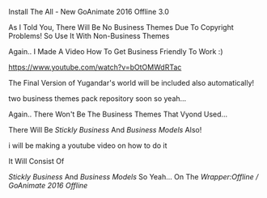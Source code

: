 
Install The All - New GoAnimate 2016 Offline 3.0 



As I Told You, There Will Be No Business Themes Due To Copyright Problems! So Use It With Non-Business Themes


Again.. I Made A Video How To Get Business Friendly To Work :)


https://www.youtube.com/watch?v=bOtOMWdRTac


The Final Version of Yugandar's world will be included also automatically!


two business themes pack repository soon so yeah...

Again.. There Won't Be The Business Themes That Vyond Used...

There Will Be *Stickly Business* And *Business Models* Also!


i will be making a youtube video on how to do it

It Will Consist Of 




*Stickly Business*
And *Business Models*
So Yeah...
On The *Wrapper:Offline / GoAnimate 2016 Offline*
